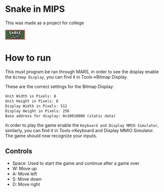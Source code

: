 # Snake in MIPS
This was made as a project for college

![screenshot](/screenshot.png)

# How to run
This must program be ran through MARS, in order to see the display enable the `Bitmap Display`, you can find it in Tools->Bitmap Display.

These are the correct settings for the Bitmap Display:
```
Unit Width in Pixels: 8
Unit Height in Pixels: 8
Display Width in Pixels: 512
Display Height in Pixels: 256
Base address for display: 0x10010000 (static data)
```

In order to play the game enable the `Keyboard and Display MMIO Simulator`, similarly, you can find it in Tools->Keyboard and Display MMIO Simulator. The game should now recognize your inputs.

## Controls
- Space: Used to start the game and continue after a game over
- W: Move up
- A: Move left
- S: Move down
- D: Move right
